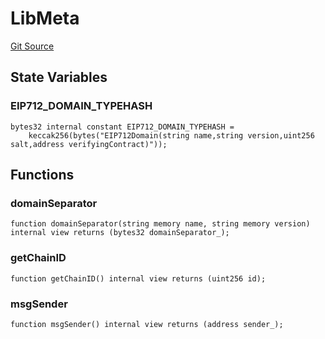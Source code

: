 # LibMeta
[Git Source](https://github.com/KlimaDAO/klimadao-solidity/blob/d2235caa445c673ffcb1a4a1d8c97c8c3cba5198/src/infinity/libraries/LibMeta.sol)


## State Variables
### EIP712_DOMAIN_TYPEHASH

```solidity
bytes32 internal constant EIP712_DOMAIN_TYPEHASH =
    keccak256(bytes("EIP712Domain(string name,string version,uint256 salt,address verifyingContract)"));
```


## Functions
### domainSeparator


```solidity
function domainSeparator(string memory name, string memory version) internal view returns (bytes32 domainSeparator_);
```

### getChainID


```solidity
function getChainID() internal view returns (uint256 id);
```

### msgSender


```solidity
function msgSender() internal view returns (address sender_);
```

